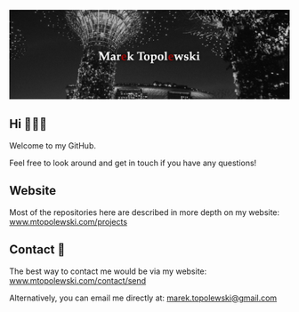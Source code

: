 ![banner](https://github.com/marektopolewski/marektopolewski/blob/master/banner.png)

## Hi 🙋🏼‍♂️

Welcome to my GitHub.

Feel free to look around and get in touch if you have any questions!


## Website

Most of the repositories here are described in more depth on my website: www.mtopolewski.com/projects


## Contact 📲

The best way to contact me would be via my website: www.mtopolewski.com/contact/send

Alternatively, you can email me directly at: marek.topolewski@gmail.com
